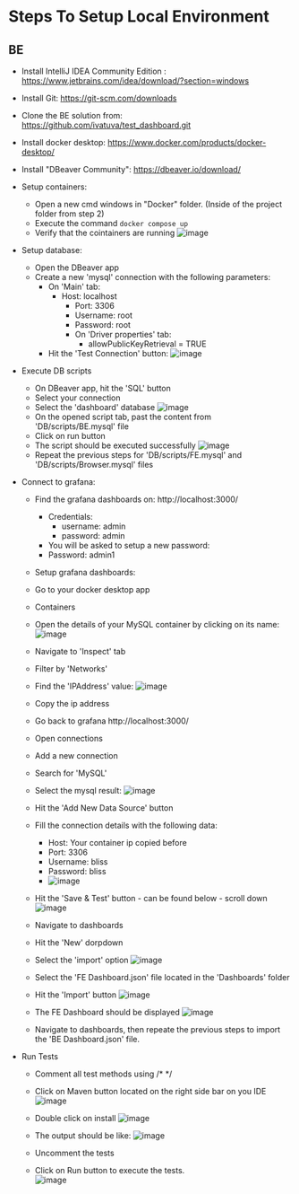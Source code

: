 
# Steps To Setup Local Environment
## BE

 

 - Install IntelliJ IDEA Community Edition : https://www.jetbrains.com/idea/download/?section=windows
 - Install Git: https://git-scm.com/downloads
 - Clone the BE solution from: https://github.com/ivatuva/test_dashboard.git
 - Install docker desktop: https://www.docker.com/products/docker-desktop/
 - Install "DBeaver Community": https://dbeaver.io/download/
 - Setup containers:
	 - Open a new cmd windows in "Docker" folder. (Inside of the project folder from step 2)
	 - Execute the command `docker compose up`
	 - Verify that the cointainers are running
    ![image](https://github.com/ivatuva/test_dashboard/assets/173475763/2005ccdd-c1a5-4cc4-9bce-fc776b7038d6)

 - Setup database:
 	- Open the DBeaver app
  	- Create a new 'mysql' connection with the following parameters:
   		- On 'Main' tab: 
   			- Host: localhost
     			- Port: 3306
        		- Username: root
          		- Password: root
            	- On 'Driver properties' tab:
             		- allowPublicKeyRetrieval = TRUE
       - Hit the 'Test Connection' button: ![image](https://github.com/ivatuva/test_dashboard/assets/173475763/cdf69a1e-f614-43a0-85e5-83159100704c)
 - Execute DB scripts
 	- On DBeaver app, hit the 'SQL' button
  	- Select your connection
   	- Select the 'dashboard' database ![image](https://github.com/ivatuva/test_dashboard/assets/173475763/4768fd18-4897-49f5-a4c6-81191b88934d)
   	- On the opened script tab, past the content from 'DB/scripts/BE.mysql' file
   	- Click on run button
   	- The script should be executed successfully ![image](https://github.com/ivatuva/test_dashboard/assets/173475763/1da74299-e0d2-4458-92e8-65eaaa23bfcb)
   	- Repeat the previous steps for 'DB/scripts/FE.mysql' and 'DB/scripts/Browser.mysql' files


 - Connect to grafana:
	 - Find the grafana dashboards on: http://localhost:3000/
	 	- Credentials:
			- username: admin
		 	- password: admin
    	- You will be asked to setup a new password:
		 - Password: admin1
   - Setup grafana dashboards:
   	- Go to your docker desktop app
   	- Containers
   	- Open the details of your MySQL container by clicking on its name: ![image](https://github.com/ivatuva/test_dashboard/assets/173475763/4598d1ff-6b26-48a5-96cc-e7862dfb0ec2)
   	- Navigate to 'Inspect' tab
   	- Filter by 'Networks'
   	- Find the 'IPAddress' value: ![image](https://github.com/ivatuva/test_dashboard/assets/173475763/58ec4538-b1c8-4dad-8b5a-1410e647fae8)
   	- Copy the ip address 
   	- Go back to grafana http://localhost:3000/
   	- Open connections
   	- Add a new connection
   	- Search for 'MySQL'
   	- Select the mysql result: ![image](https://github.com/ivatuva/test_dashboard/assets/173475763/4c051e5a-ddbd-4895-98c1-b8f412098569)
   	- Hit the 'Add New Data Source' button
   	- Fill the connection details with the following data:
   		- Host: Your container ip copied before
   	 	- Port: 3306
   	  	- Username: bliss
   	  	- Password: bliss
   	  	- ![image](https://github.com/ivatuva/test_dashboard/assets/173475763/663419b0-f715-4e17-8118-5e47198f3076)
   	 
	- Hit the 'Save & Test' button - can be found below - scroll down
![image](https://github.com/ivatuva/test_dashboard/assets/173475763/e665640d-4ac1-47e9-928b-0e994152b78b)

	- Navigate to dashboards
 	- Hit the 'New' dorpdown
  	- Select the 'import' option ![image](https://github.com/ivatuva/test_dashboard/assets/173475763/03c5659c-2f56-495c-8707-f931ccdc4622)
   	- Select the 'FE Dashboard.json' file located in the 'Dashboards' folder
   	- Hit the 'Import' button ![image](https://github.com/ivatuva/test_dashboard/assets/173475763/899565eb-66f7-4bba-af5b-f6f228d15505)
   	- The FE Dashboard should be displayed ![image](https://github.com/ivatuva/test_dashboard/assets/173475763/6f2948b6-060d-4774-bee2-987f6504c9e7)
   	- Navigate to dashboards, then repeate the previous steps to import the 'BE Dashboard.json' file.

 
- Run Tests
	- Comment all test methods using /* */ 
	- Click on Maven button located on the right side bar on you IDE
![image](https://github.com/ivatuva/test_dashboard/assets/173475763/c7ec5511-48d5-49c9-86b8-ebcc41e818ba)
	- Double click on install
 ![image](https://github.com/ivatuva/test_dashboard/assets/173475763/69347b0a-fbdf-4c1c-9029-653e38a2e339)
	- The output should be like:
![image](https://github.com/ivatuva/test_dashboard/assets/173475763/28b8bbf5-5e31-4ec3-b0fb-f0ca1cd2a4a1)

	- Uncomment the tests
 	- Click on Run button to execute the tests.   
![image](https://github.com/ivatuva/test_dashboard/assets/173475763/42d31655-649a-4e05-899b-46dda6e8a547)

	
 















